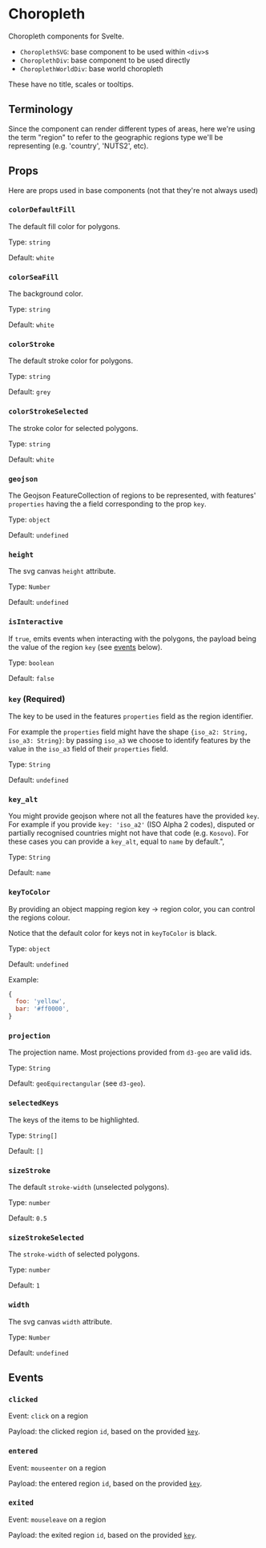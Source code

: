 # Choropleth

Choropleth components for Svelte.

- `ChoroplethSVG`: base component to be used within `<div>`s
- `ChoroplethDiv`: base component to be used directly
- `ChoroplethWorldDiv`: base world choropleth

These have no title, scales or tooltips.

## Terminology

Since the component can render different types of areas, here we're using the term "region" to refer to the geographic regions type we'll be representing (e.g. 'country', 'NUTS2', etc).

## Props

Here are props used in base components (not that they're not always used)

### `colorDefaultFill`

The default fill color for polygons.

Type: `string`

Default: `white`

### `colorSeaFill`

The background color.

Type: `string`

Default: `white`

### `colorStroke`

The default stroke color for polygons.

Type: `string`

Default: `grey`

### `colorStrokeSelected`

The stroke color for selected polygons.

Type: `string`

Default: `white`

### `geojson`

The Geojson FeatureCollection of regions to be represented, with features' `properties` having the a field corresponding to the prop `key`.

Type: `object`

Default: `undefined`

### `height`

The svg canvas `height` attribute.

Type: `Number`

Default: `undefined`

### `isInteractive`

If `true`, emits events when interacting with the polygons, the payload being the value of the region `key` (see [events](#events) below).

Type: `boolean`

Default: `false`

### `key` (Required)

The key to be used in the features `properties` field as the region identifier.

For example the `properties` field might have the shape `{iso_a2: String, iso_a3: String}`: by passing `iso_a3` we choose to identify features by the value in the `iso_a3` field of their `properties` field.

Type: `String`

Default: `undefined`

### `key_alt`

You might provide geojson where not all the features have the provided `key`.
For example if you provide `key: 'iso_a2'` (ISO Alpha 2 codes), disputed or partially recognised countries might not have that code (e.g. `Kosovo`).
For these cases you can provide a `key_alt`, equal to `name` by default.",

Type: `String`

Default: `name`

### `keyToColor`

By providing an object mapping region key -> region color, you can control the regions colour.

Notice that the default color for keys not in `keyToColor` is black.

Type: `object`

Default: `undefined`

Example:

```js
{
  foo: 'yellow',
  bar: '#ff0000',
}
```

### `projection`

The projection name. Most projections provided from `d3-geo` are valid ids.

Type: `String`

Default: `geoEquirectangular` (see `d3-geo`).

### `selectedKeys`

The keys of the items to be highlighted.

Type: `String[]`

Default: `[]`

### `sizeStroke`

The default `stroke-width` (unselected polygons).

Type: `number`

Default: `0.5`

### `sizeStrokeSelected`

The `stroke-width` of selected polygons.

Type: `number`

Default: `1`

### `width`

The svg canvas `width` attribute.

Type: `Number`

Default: `undefined`

## Events

### `clicked`

Event: `click` on a region

Payload: the clicked region `id`, based on the provided [`key`](#key).

### `entered`

Event: `mouseenter` on a region

Payload: the entered region `id`, based on the provided [`key`](#key).

### `exited`

Event: `mouseleave` on a region

Payload: the exited region `id`, based on the provided [`key`](#key).
